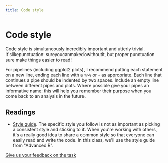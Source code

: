 ```yaml
---
title: Code style
---
```


<!-- Generated automatically from code-style.yml. Do not edit by hand -->

# Code style

Code style is simultaneously incredibly important and utterly trivial.
It'slikepunctuation: sureyoucanmakedowithoutit, but proper punctuation
sure make things easier to read!

For pipelines (including ggplot2 plots), I recommend putting each statement
on a new line, ending each line with a `%>%` or `+` as appropriate.
Each line that continues a pipe should be indented by two spaces.
Include an empty line between different pipes and plots. Where possible
give your pipes an informative name: this will help you remember their
purpose when you come back to an analysis in the future.

## Readings

  * [Style guide](http://adv-r.had.co.nz/Style.html).
    The specific style you follow is not as important as picking a consistent
    style and sticking to it. When you're working with others, it's a really
    good idea to share a common style so that everyone can easily read and
    write the code. In this class, we'll use the style guide from "Advanced R".



[Give us your feedback on the task](https://goo.gl/forms/Lpq7Cj9dAUIgchJI2)
